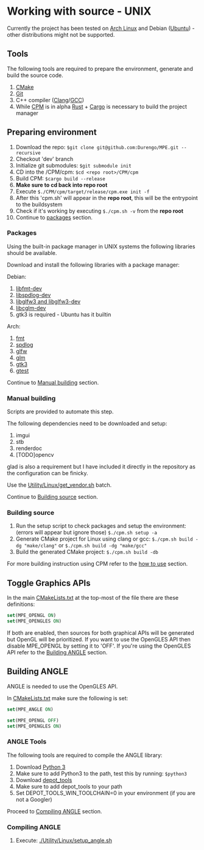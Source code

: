 # Working with source - UNIX

Currently the project has been tested on [Arch Linux](https://archlinux.org/) and Debian ([Ubuntu](https://ubuntu.com/)) - other distributions might not be supported.

## Tools

The following tools are required to prepare the environment, generate and build the source code.

1. [CMake](https://cmake.org/)
2. [Git](https://git-scm.com/)
3. C++ compiler ([Clang](https://clang.llvm.org/)/[GCC](https://gcc.gnu.org/))
4. While [CPM](https://github.com/Durengo/CPM) is in alpha [Rust](https://www.rust-lang.org/) + [Cargo](https://crates.io/) is necessary to build the project manager

## Preparing environment

1. Download the repo: `$git clone git@github.com:Durengo/MPE.git --recursive`
2. Checkout 'dev' branch
3. Initialize git submodules: `$git submodule init`
4. CD into the /CPM/cpm: `$cd <repo root>/CPM/cpm`
5. Build CPM: `$cargo build --release`
6. __Make sure to cd back into repo root__
7. Execute `$./CPM/cpm/target/release/cpm.exe init -f`
8. After this 'cpm.sh' will appear in the __repo root__, this will be the entrypoint to the buildsystem
9. Check if it's working by executing `$./cpm.sh -v` from the __repo root__
10. Continue to [packages](#packages) section.

### Packages

Using the built-in package manager in UNIX systems the following libraries should be available.

Download and install the following libraries with a package manager:

Debian:

1. [libfmt-dev](https://github.com/fmtlib/fmt)
2. [libspdlog-dev](https://github.com/gabime/spdlog)
3. [libglfw3 and libglfw3-dev](https://github.com/glfw/glfw)
4. [libcglm-dev](https://github.com/g-truc/glm)
5. gtk3 is required - Ubuntu has it builtin

<!-- TODO: Need to make gtest a universal package and built locally -->

Arch:

1. [fmt](https://archlinux.org/packages/extra/x86_64/fmt/)
2. [spdlog](https://archlinux.org/packages/extra/x86_64/spdlog/)
3. [glfw](https://archlinux.org/packages/extra/x86_64/glfw/)
4. [glm](https://archlinux.org/packages/extra/x86_64/glm/)
5. [gtk3](https://archlinux.org/packages/extra/x86_64/gtk3/)
6. [gtest](https://archlinux.org/packages/extra/x86_64/gtest/)

Continue to [Manual building](#manual-building) section.

### Manual building

Scripts are provided to automate this step.

The following dependencies need to be downloaded and setup:

1. imgui
2. stb
3. renderdoc
4. [TODO]opencv

glad is also a requirement but I have included it directly in the repository as the configuration can be finicky.

Use the [Utility/Linux/get_vendor.sh](../../Utility/Linux/get_vendor.sh) batch.

Continue to [Building source](#building-source) section.

### Building source

1. Run the setup script to check packages and setup the environment: (errors will appear but ignore those) `$./cpm.sh setup -a`
2. Generate CMake project for Linux using clang or gcc: `$./cpm.sh build -dg "make/clang"` or `$./cpm.sh build -dg "make/gcc"`
3. Build the generated CMake project: `$./cpm.sh build -db`

For more building instruction using CPM refer to the [how to use](./../../CPM/README.md#how-to-use) section.

## Toggle Graphics APIs

In the main [CMakeLists.txt](../../CMakeLists.txt) at the top-most of the file there are these definitions:

```CMake
set(MPE_OPENGL ON)
set(MPE_OPENGLES ON)
```

If both are enabled, then sources for both graphical APIs will be generated but OpenGL will be prioritized. If you want to use the OpenGLES API then disable MPE_OPENGL by setting it to 'OFF'.
If you're using the OpenGLES API refer to the [Building ANGLE](#building-angle) section.

## Building ANGLE

ANGLE is needed to use the OpenGLES API.

In [CMakeLists.txt](../../CMakeLists.txt) make sure the following is set:

```CMake
set(MPE_ANGLE ON)

set(MPE_OPENGL OFF)
set(MPE_OPENGLES ON)
```

### ANGLE Tools

The following tools are required to compile the ANGLE library:

1. Download [Python 3](https://www.python.org/downloads/)
2. Make sure to add Python3 to the path, test this by running: `$python3`
3. Download [depot_tools](https://commondatastorage.googleapis.com/chrome-infra-docs/flat/depot_tools/docs/html/depot_tools_tutorial.html#_setting_up)
4. Make sure to add depot_tools to your path
5. Set DEPOT_TOOLS_WIN_TOOLCHAIN=0 in your environment (if you are not a Googler)

Proceed to [Compiling ANGLE](#compiling-angle) section.

### Compiling ANGLE

1. Execute: [./Utility/Linux/setup_angle.sh](../../Utility/Linux/setup_angle.sh)
